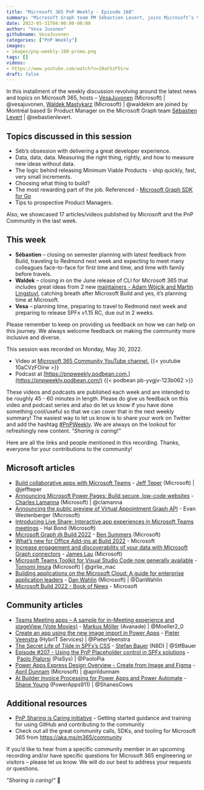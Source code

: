 ```yaml
---
title: "Microsoft 365 PnP Weekly - Episode 168"
summary: "Microsoft Graph team PM Sébastien Levert, joins Microsoft’s Vesa Juvonen and Waldek Mastykarz to discuss delivering great customer experiences, importance of data in product development decisionmaking, tips to prospective Product Managers, and latest articles/videos (many Build related) from Microsoft and Community."
date: 2022-05-31T04:00:00-00:00
author: "Vesa Juvonen"
githubname: VesaJuvonen
categories: ["PnP Weekly"]
images:
- images/pnp-weekly-168-promo.png
tags: []
videos:
- https://www.youtube.com/watch?v=10aCVzFOirw
draft: false
---
```


In this installment of the weekly discussion revolving around the latest news and topics on Microsoft 365, hosts – [VesaJuvonen](http://twitter.com/vesajuvonen) (Microsoft) \| @vesajuvonen, [Waldek Mastykarz](http://twitter.com/waldekm) (Microsoft) \| @waldekm are joined by Montréal based Sr Product Manager on the Microsoft Graph team [Sébastien Levert](http://twitter.com/sebastienlevert) \| @sebastienlevert.

## Topics discussed in this session

* Séb’s obsession with delivering a great developer experience.
* Data, data, data. Measuring the right thing, rightly, and how to measure new ideas without data.
* The logic behind releasing Minimum Viable Products - ship quickly, fast, very small increments.
* Choosing what thing to build?
* The most rewarding part of the job. Referenced - [Microsoft Graph SDK for Go](https://github.com/microsoftgraph/msgraph-sdk-go)
* Tips to prospective Product Managers.

Also, we showcased 17 articles/videos published by Microsoft and the PnP Community in the last week.  

## This week

* **Sébastien** – closing on semester planning with latest feedback from Build, traveling to Redmond next week and expecting to meet many colleagues face-to-face for first time and time, and time with family before travels.
* **Waldek** – closing in on the June release of CLI for Microsoft 365 that includes great ideas from 2 new [maintainers - Adam Wójcik and Martin Lingstuyl](https://pnp.github.io/blog/cli-for-microsoft-365/new-maintainers-2022/), catching breath after Microsoft Build and yes, it’s planning time at Microsoft.
* **Vesa** – planning time, preparing to travel to Redmond next week and preparing to release SPFx v1.15 RC, due out in 2 weeks.

Please remember to keep on providing us feedback on how we can help on this journey. We always welcome feedback on making the community more inclusive and diverse.

This session was recorded on Monday, May 30, 2022.

*   Video at [Microsoft 365 Community YouTube channel.](https://aka.ms/m365pnp-videos)
    {{< youtube 10aCVzFOirw >}}
*   Podcast at [https://pnpweekly.podbean.com.](https://pnpweekly.podbean.com/) 
    {{< podbean pb-yvgjv-123b062 >}}

These videos and podcasts are published each week and are intended to be roughly 45 - 60 minutes in length.  Please do give us feedback on this video and podcast series and also do let us know if you have done something cool/useful so that we can cover that in the next weekly summary! The easiest way to let us know is to share your work on Twitter and add the hashtag [#PnPWeekly](https://twitter.com/search?q=%23pnpweekly). We are always on the lookout for refreshingly new content. “_Sharing is caring!”_ 

Here are all the links and people mentioned in this recording. Thanks, everyone for your contributions to the community!

## Microsoft articles

* [Build collaborative apps with Microsoft Teams](https://www.microsoft.com/microsoft-365/blog/2022/05/24/build-collaborative-apps-with-microsoft-teams/) - [Jeff Teper](https://twitter.com/jeffteper) (Microsoft) | @jeffteper
* [Announcing Microsoft Power Pages: Build secure, low-code websites](https://powerpages.microsoft.com/blog/announcing-microsoft-power-pages-build-secure-low-code-websites/) - [Charles Lamanna](https://twitter.com/clamanna) (Microsoft) | @clamanna
* [Announcing the public preview of Virtual Appointment Graph API](https://techcommunity.microsoft.com/t5/microsoft-teams-blog/announcing-the-public-preview-of-virtual-appointment-graph-api/ba-p/3408285) - Evan Westenberger (Microsoft)
* [Introducing Live Share: Interactive app experiences in Microsoft Teams meetings](https://devblogs.microsoft.com/microsoft365dev/introducing-live-share-interactive-app-experiences-in-microsoft-teams-meetings/) - Hal Bond (Microsoft)
* [Microsoft Graph @ Build 2022](https://devblogs.microsoft.com/microsoft365dev/microsoft-graph-build-2022/) - [Ben Summers](https://www.linkedin.com/in/benjamin-summers-8461921/) (Microsoft)
* [What’s new for Office Add-ins at Build 2022](https://devblogs.microsoft.com/microsoft365dev/whats-new-for-office-add-ins-at-build-2022/) - Microsoft
* [Increase engagement and discoverability of your data with Microsoft Graph connectors](https://devblogs.microsoft.com/microsoft365dev/increase-engagement-and-discoverability-of-your-data-with-microsoft-graph-connectors/) - [James Lau](https://www.linkedin.com/in/jmslau/) (Microsoft)
* [Microsoft Teams Toolkit for Visual Studio Code now generally available](https://devblogs.microsoft.com/microsoft365dev/microsoft-teams-toolkit-for-visual-studio-code-now-generally-available/) - [Tomomi Imura](https://twitter.com/girlie_mac) (Microsoft) | @girlie_mac
* [Building applications on the Microsoft Cloud: A guide for enterprise application leaders](https://devblogs.microsoft.com/microsoft365dev/building-applications-on-the-microsoft-cloud-a-guide-for-enterprise-application-leaders/) - [Dan Wahlin](https://twitter.com/DanWahlin) (Microsoft) | @DanWahlin
* [Microsoft Build 2022 - Book of News](https://news.microsoft.com/build-2022-book-of-news/) - Microsoft

## Community articles

<!-- * [List Formatting - View the contents of a file with file preview card](https://pnp.github.io/blog/post/list-formatting-view-the-contents-of-a-file-with-file-preview-card/) - [Tetsuya Kawahara](https://twitter.com/techan_k) | @techan_k -->
* [Teams Meeting apps – A sample for in-Meeting experience and stageView (Vote Movies)](https://mmsharepoint.wordpress.com/2022/05/26/teams-meeting-apps-a-sample-for-in-meeting-experience-and-stageview-vote-movies/) - [Markus Möller](https://twitter.com/Moeller2_0) (Avanade) | @Moeller2_0
* [Create an app using the new image import in Power Apps](https://sharepains.com/2022/05/27/create-app-new-image-import-power-apps/) - [Pieter Veenstra](https://twitter.com/PieterVeenstra) (HybrIT Services) | @PieterVeenstra
* [The Secret Life of Tilde in SPFx’s CSS](https://n8d.at/the-secret-life-of-tilde-in-spfxs-css) - [Stefan Bauer](https://twitter.com/StfBauer) (N8D) | @StfBauer
* [Episode #207 - Using the PnP Placeholder control in SPFx solutions](https://www.youtube.com/watch?v=vbuEARwoPu8)  - [Paolo Pialorsi](https://twitter.com/PaoloPia) (PiaSys) | @PaoloPia
* [Power Apps Express Design Overview - Create from Image and Figma](https://www.youtube.com/watch?v=UB5-BVEtAY0) - [April Dunnam](https://twitter.com/aprildunnam) (Microsoft) | @aprildunnam
* [AI Builder Invoice Processing for Power Apps and Power Automate](https://www.youtube.com/watch?v=ogFz7BbLfvc) - [Shane Young](https://twitter.com/ShanesCows) (PowerApps911) | @ShanesCows
  
## Additional resources


* [PnP Sharing is Caring initiative](https://aka.ms/sharing-is-caring) - Getting started guidance and training for using GitHub and contributing to the community
* Check out all the great community calls, SDKs, and tooling for Microsoft 365 from <https://aka.ms/m365/community>

If you’d like to hear from a specific community member in an upcoming recording and/or have specific questions for Microsoft 365 engineering or visitors – please let us know. We will do our best to address your requests or questions.

_"Sharing is caring!"_ 🧡
